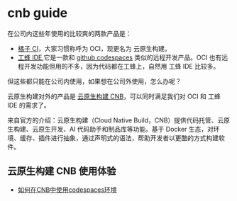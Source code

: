 # cnb guide

在公司内这些年使用的比较爽的两款产品是：
- [橘子 CI](https://oci.woa.com/)，大家习惯称呼为 OCI，现更名为 云原生构建。
- [工蜂 IDE](https://git.woa.com/dashboard/ide),它是一款和 [github codespaces](https://github.com/codespaces) 类似的远程开发产品。OCI 也有远程开发功能但用的不多，因为代码都在工蜂上，自然用 工蜂 IDE 比较多。

但这些都只能在公司内使用，如果想在公司外使用，怎么办呢？

云原生构建对外的产品是 [云原生构建 CNB](https://cloud.tencent.com/product/cnb)，可以同时满足我们对 OCI 和 工蜂 IDE 的需求了。

来自官方的介绍：云原生构建（Cloud Native Build，CNB）提供代码托管、云原生构建、云原生开发、AI 代码助手和制品库等功能。基于 Docker 生态，对环境、缓存、插件进行抽象，通过声明式的语法，帮助开发者以更酷的方式构建软件。

## 云原生构建 CNB 使用体验

- [如何在CNB中使用codespaces环境](codespaces.md)